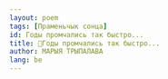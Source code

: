 ```yaml
---
layout: poem
tags: [Праменьчык сонца]
id: Годы промчались так быстро...
title: 🚧Годы промчались так быстро...
author: МАРЫЯ ТРЫПАЛАВА
lang: be
---
```



